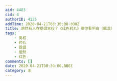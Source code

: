 ```yaml
---
aid: 4483
cid: 4
authorID: 4125
addTime: 2020-04-21T08:30:00.000Z
title: 居然有人在提倡男权？《红色药丸》帶你看明白（飆淚）
tags:
    - 男权
    - 药丸
    - 提倡
    - 居然
    - 红色
comments: []
date: 2020-04-21T08:30:00.000Z
category: 水
---
```



